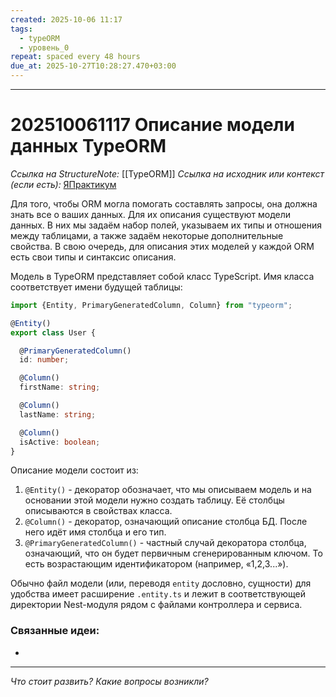 ```yaml
---
created: 2025-10-06 11:17
tags:
  - typeORM
  - уровень_0
repeat: spaced every 48 hours
due_at: 2025-10-27T10:28:27.470+03:00
---
```


---

# 202510061117 Описание модели данных TypeORM

*Ссылка на StructureNote:* [[TypeORM]]
*Ссылка на исходник или контекст (если есть):* [ЯПрактикум](https://practicum.yandex.ru/learn/backend-nodejs/courses/a4214ab0-2146-4152-b90e-651bf4c7ca5e/sprints/564244/topics/104f2765-a9c9-4617-8a5e-f21b675cf9b3/lessons/c08ac5b4-adfa-4b80-ae52-dccb043b4323/)

Для того, чтобы ORM могла помогать составлять запросы, она должна знать все о ваших данных. Для их описания существуют модели данных. В них мы задаём набор полей, указываем их типы и отношения между таблицами, а также задаём некоторые дополнительные свойства. В свою очередь, для описания этих моделей у каждой ORM есть свои типы и синтаксис описания.

Модель в TypeORM представляет собой класс TypeScript. Имя класса соответствует имени будущей таблицы:

```ts
import {Entity, PrimaryGeneratedColumn, Column} from "typeorm";

@Entity()
export class User {

  @PrimaryGeneratedColumn()
  id: number;

  @Column()
  firstName: string;

  @Column()
  lastName: string;

  @Column()
  isActive: boolean;
}
```

Описание модели состоит из:

1) `@Entity()` - декоратор обозначает, что мы описываем модель и на основании этой модели нужно создать таблицу. Её столбцы описываются в свойствах класса.
2) `@Column()` - декоратор, означающий описание столбца БД. После него идёт имя столбца и его тип.
3) `@PrimaryGeneratedColumn()` - частный случай декоратора столбца, означающий, что он будет первичным сгенерированным ключом. То есть возрастающим идентификатором (например, «1,2,3...»).

Обычно файл модели (или, переводя `entity` дословно, сущности) для удобства имеет расширение `.entity.ts` и лежит в соответствующей директории Nest-модуля рядом с файлами контроллера и сервиса.

### Связанные идеи:

* 

---

*Что стоит развить? Какие вопросы возникли?*
